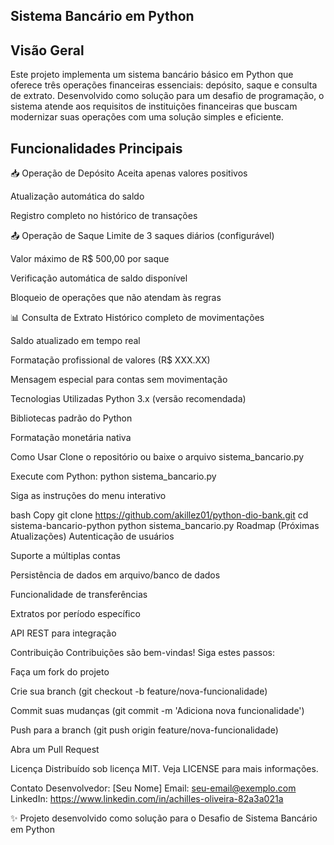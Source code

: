 ## Sistema Bancário em Python

## Visão Geral

Este projeto implementa um sistema bancário básico em Python que oferece três operações financeiras essenciais: depósito, saque e consulta de extrato. Desenvolvido como solução para um desafio de programação, o sistema atende aos requisitos de instituições financeiras que buscam modernizar suas operações com uma solução simples e eficiente.

## Funcionalidades Principais

📥 Operação de Depósito
Aceita apenas valores positivos

Atualização automática do saldo

Registro completo no histórico de transações

📤 Operação de Saque
Limite de 3 saques diários (configurável)

Valor máximo de R$ 500,00 por saque

Verificação automática de saldo disponível

Bloqueio de operações que não atendam às regras

📊 Consulta de Extrato
Histórico completo de movimentações

Saldo atualizado em tempo real

Formatação profissional de valores (R$ XXX.XX)

Mensagem especial para contas sem movimentação

Tecnologias Utilizadas
Python 3.x (versão recomendada)

Bibliotecas padrão do Python

Formatação monetária nativa

Como Usar
Clone o repositório ou baixe o arquivo sistema_bancario.py

Execute com Python: python sistema_bancario.py

Siga as instruções do menu interativo

bash
Copy
git clone https://github.com/akillez01/python-dio-bank.git
cd sistema-bancario-python
python sistema_bancario.py
Roadmap (Próximas Atualizações)
Autenticação de usuários

Suporte a múltiplas contas

Persistência de dados em arquivo/banco de dados

Funcionalidade de transferências

Extratos por período específico

API REST para integração

Contribuição
Contribuições são bem-vindas! Siga estes passos:

Faça um fork do projeto

Crie sua branch (git checkout -b feature/nova-funcionalidade)

Commit suas mudanças (git commit -m 'Adiciona nova funcionalidade')

Push para a branch (git push origin feature/nova-funcionalidade)

Abra um Pull Request

Licença
Distribuído sob licença MIT. Veja LICENSE para mais informações.

Contato
Desenvolvedor: [Seu Nome]
Email: seu-email@exemplo.com
LinkedIn: https://www.linkedin.com/in/achilles-oliveira-82a3a021a

✨ Projeto desenvolvido como solução para o Desafio de Sistema Bancário em Python

